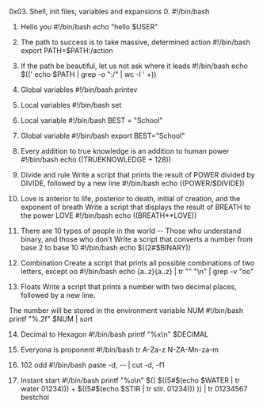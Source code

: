 0x03. Shell, init files, variables and expansions
0. <o>
#!/bin/bash

1. Hello you
#!/bin/bash
echo "hello $USER"

2. The path to success is to take massive, determined action
#!/bin/bash
export PATH=$PATH:/action

3. If the path be beautiful, let us not ask where it leads
#!/bin/bash
echo $((' echo $PATH | grep -o ":/" | wc -l ' +))

4. Global variables
#!/bin/bash
printev

5. Local variables
#!/bin/bash
set

6. Local variable
#!/bin/bash
BEST = "School"

7. Global variable
#!/bin/bash
export BEST="School"

8. Every addition to true knowledge is an addition to human power
#!/bin/bash
echo $(($TRUEKNOWLEDGE + 128))

9. Divide and rule
Write a script that prints the result of POWER divided by DIVIDE, followed by a new line
#!/bin/bash
echo $(($POWER/$DIVIDE))

10. Love is anterior to life, posterior to death, initial of creation, and the exponent of breath
Write a script that displays the result of BREATH to the power LOVE
#!/bin/bash
echo $(($BREATH**LOVE))

11. There are 10 types of people in the world -- Those who understand binary, and those who don't
Write a script that converts a number from base 2 to base 10
#!/bin/bash
echo $((2#$BINARY))

12. Combination
Create a script that prints all possible combinations of two letters, except oo
#!/bin/bash
echo {a..z}{a..z} | tr "" "\n" | grep -v "oo"

13. Floats
Write a script that prints a number with two decimal places, followed by a new line.

The number will be stored in the environment variable NUM
#!/bin/bash
printf "%.2f" $NUM | sort

14. Decimal to Hexagon
#!/bin/bash
printf "%x\n" $DECIMAL

15. Everyona is proponent
#!/bin/bash
tr A-Za-z N-ZA-Mn-za-m

16. 102 odd
#!/bin/bash
paste -d, -- | cut -d, -f1

17. Instant start
#!/bin/bash
printf "%o\n" $(( $((5#$(echo $WATER | tr water 01234))) + $((5#$(echo $STIR | tr stir. 01234))) )) | tr 01234567 bestchol

